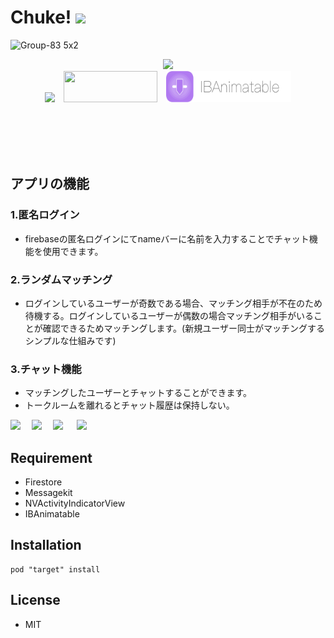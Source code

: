 # Chuke! <img src="https://user-images.githubusercontent.com/51669998/72270445-812e1100-3668-11ea-87ba-528ee3c93daa.png" width="35px">

![Group-83 5x2](https://user-images.githubusercontent.com/51669998/72270445-812e1100-3668-11ea-87ba-528ee3c93daa.png)  
<p align="center">
 <a href="https://github.com/apple/swift"><img src="https://camo.githubusercontent.com/de32b354687f1cd9b05a89e4aa03c7f2d311f294/68747470733a2f2f73776966742e6f72672f6173736574732f696d616765732f73776966742e737667" width="180px"; /></a><br>
 <a href="https://firebase.google.com/?hl=ja"><img src="https://firebase.google.com/downloads/brand-guidelines/PNG/logo-built_white.png?hl=ja" width="150px" /></a>&emsp;<a href="https://github.com/MessageKit/MessageKit"><img src="https://raw.githubusercontent.com/MessageKit/MessageKit/master/Assets/mklogo.png" width="150px" height="50px"; /></a>&emsp;<a href="https://github.com/IBAnimatable/IBAnimatable"><img src="https://raw.githubusercontent.com/IBAnimatable/IBAnimatable-Misc/master/IBAnimatable/Hero.png" width="200px" height="50px"; /></a>
 </p>
<br>
<br>
<br>
<br>



## アプリの機能


### 1.匿名ログイン

* firebaseの匿名ログインにてnameバーに名前を入力することでチャット機能を使用できます。

### 2.ランダムマッチング

* ログインしているユーザーが奇数である場合、マッチング相手が不在のため待機する。ログインしているユーザーが偶数の場合マッチング相手がいることが確認できるためマッチングします。(新規ユーザー同士がマッチングするシンプルな仕組みです)

### 3.チャット機能

* マッチングしたユーザーとチャットすることができます。
* トークルームを離れるとチャット履歴は保持しない。

<img src="https://user-images.githubusercontent.com/51669998/72281002-f4418280-367c-11ea-9fb7-f54add03a3c2.png" width="200px">&emsp;
<img src="https://user-images.githubusercontent.com/51669998/72281328-a2e5c300-367d-11ea-8516-2739da0ff5f0.png" width="200px">&emsp;
<img src="https://user-images.githubusercontent.com/51669998/72281547-20113800-367e-11ea-889f-c2aaf17bf514.png" width="200px">
&emsp;
<img src="https://user-images.githubusercontent.com/51669998/72281727-5fd81f80-367e-11ea-8f2e-e8f7e5cb197a.png" width="200px">



## Requirement
 
 * Firestore  
 * Messagekit  
 * NVActivityIndicatorView  
 * IBAnimatable  

## Installation

```
pod "target" install
```

## License

 * MIT
